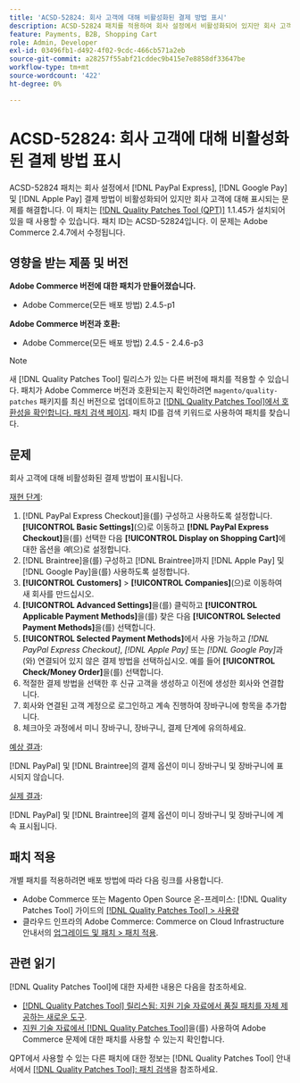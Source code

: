 ```yaml
---
title: 'ACSD-52824: 회사 고객에 대해 비활성화된 결제 방법 표시'
description: ACSD-52824 패치를 적용하여 회사 설정에서 비활성화되어 있지만 회사 고객에 대해  [!DNL PayPal Express], [!DNL Google Pay], and [!DNL Apple Pay] 결제 방법이 표시되는 Adobe Commerce 문제를 해결합니다.
feature: Payments, B2B, Shopping Cart
role: Admin, Developer
exl-id: 03496fb1-d492-4f02-9cdc-466cb571a2eb
source-git-commit: a28257f55abf21cddec9b415e7e8858df33647be
workflow-type: tm+mt
source-wordcount: '422'
ht-degree: 0%

---
```


# ACSD-52824: 회사 고객에 대해 비활성화된 결제 방법 표시

ACSD-52824 패치는 회사 설정에서 [!DNL PayPal Express], [!DNL Google Pay] 및 [!DNL Apple Pay] 결제 방법이 비활성화되어 있지만 회사 고객에 대해 표시되는 문제를 해결합니다. 이 패치는 [[!DNL Quality Patches Tool (QPT)]](/help/announcements/adobe-commerce-announcements/magento-quality-patches-released-new-tool-to-self-serve-quality-patches.md) 1.1.45가 설치되어 있을 때 사용할 수 있습니다. 패치 ID는 ACSD-52824입니다. 이 문제는 Adobe Commerce 2.4.7에서 수정됩니다.

## 영향을 받는 제품 및 버전

**Adobe Commerce 버전에 대한 패치가 만들어졌습니다.**

* Adobe Commerce(모든 배포 방법) 2.4.5-p1

**Adobe Commerce 버전과 호환:**

* Adobe Commerce(모든 배포 방법) 2.4.5 - 2.4.6-p3

>[!NOTE]
>
>새 [!DNL Quality Patches Tool] 릴리스가 있는 다른 버전에 패치를 적용할 수 있습니다. 패치가 Adobe Commerce 버전과 호환되는지 확인하려면 `magento/quality-patches` 패키지를 최신 버전으로 업데이트하고 [[!DNL Quality Patches Tool]에서 호환성을 확인합니다. 패치 검색 페이지](https://experienceleague.adobe.com/tools/commerce-quality-patches/index.html?lang=ko). 패치 ID를 검색 키워드로 사용하여 패치를 찾습니다.

## 문제

회사 고객에 대해 비활성화된 결제 방법이 표시됩니다.

<u>재현 단계</u>:

1. [!DNL PayPal Express Checkout]을(를) 구성하고 사용하도록 설정합니다. **[!UICONTROL Basic Settings]**(으)로 이동하고 **[!DNL PayPal Express Checkout]**&#x200B;을(를) 선택한 다음 **[!UICONTROL Display on Shopping Cart]**&#x200B;에 대한 옵션을 *예*(으)로 설정합니다.
1. [!DNL Braintree]을(를) 구성하고 [!DNL Braintree]까지 [!DNL Apple Pay] 및 [!DNL Google Pay]을(를) 사용하도록 설정합니다.
1. **[!UICONTROL Customers]** > **[!UICONTROL Companies]**(으)로 이동하여 새 회사를 만드십시오.
1. **[!UICONTROL Advanced Settings]**&#x200B;을(를) 클릭하고 **[!UICONTROL Applicable Payment Methods]**&#x200B;을(를) 찾은 다음 **[!UICONTROL Selected Payment Methods]**&#x200B;을(를) 선택합니다.
1. **[!UICONTROL Selected Payment Methods]**&#x200B;에서 사용 가능하고 *[!DNL PayPal Express Checkout]*, *[!DNL Apple Pay]* 또는 *[!DNL Google Pay]*&#x200B;과(와) 연결되어 있지 않은 결제 방법을 선택하십시오. 예를 들어 **[!UICONTROL Check/Money Order]**&#x200B;을(를) 선택합니다.
1. 적절한 결제 방법을 선택한 후 신규 고객을 생성하고 이전에 생성한 회사와 연결합니다.
1. 회사와 연결된 고객 계정으로 로그인하고 계속 진행하여 장바구니에 항목을 추가합니다.
1. 체크아웃 과정에서 미니 장바구니, 장바구니, 결제 단계에 유의하세요.

<u>예상 결과</u>:

[!DNL PayPal] 및 [!DNL Braintree]의 결제 옵션이 미니 장바구니 및 장바구니에 표시되지 않습니다.

<u>실제 결과</u>:

[!DNL PayPal] 및 [!DNL Braintree]의 결제 옵션이 미니 장바구니 및 장바구니에 계속 표시됩니다.

## 패치 적용

개별 패치를 적용하려면 배포 방법에 따라 다음 링크를 사용합니다.

* Adobe Commerce 또는 Magento Open Source 온-프레미스: [!DNL Quality Patches Tool] 가이드의 [[!DNL Quality Patches Tool] > 사용량](https://experienceleague.adobe.com/docs/commerce-operations/tools/quality-patches-tool/usage.html?lang=ko)
* 클라우드 인프라의 Adobe Commerce: Commerce on Cloud Infrastructure 안내서의 [업그레이드 및 패치 > 패치 적용](https://experienceleague.adobe.com/docs/commerce-cloud-service/user-guide/develop/upgrade/apply-patches.html?lang=ko).

## 관련 읽기

[!DNL Quality Patches Tool]에 대한 자세한 내용은 다음을 참조하세요.

* [[!DNL Quality Patches Tool] 릴리스됨: 지원 기술 자료에서 품질 패치를 자체 제공하는 새로운 도구](/help/announcements/adobe-commerce-announcements/magento-quality-patches-released-new-tool-to-self-serve-quality-patches.md).
* [지원 기술 자료에서  [!DNL Quality Patches Tool]](/help/support-tools/patches-available-in-qpt-tool/check-patch-for-magento-issue-with-magento-quality-patches.md)을(를) 사용하여 Adobe Commerce 문제에 대한 패치를 사용할 수 있는지 확인합니다.

QPT에서 사용할 수 있는 다른 패치에 대한 정보는 [!DNL Quality Patches Tool] 안내서에서 [[!DNL Quality Patches Tool]: 패치 검색](https://experienceleague.adobe.com/tools/commerce-quality-patches/index.html?lang=ko)을 참조하세요.
